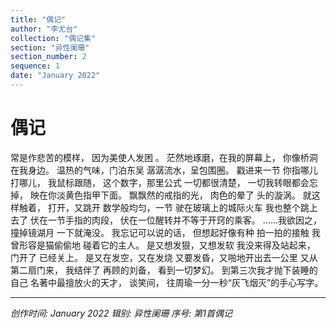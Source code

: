 ```yaml
---
title: "偶记"
author: "李尤台"
collection: "偶记集"
section: "异性阑珊"
section_number: 2
sequence: 1
date: "January 2022"
---
```


# 偶记

常是作悲苦的模样，
因为美使人发困 。
茫然地琢磨，在我的屏幕上，
你像桥洞在我身边。
温热的气味，门泊东吴
潺潺流水，呈包围圈。
戳进来一节
你指哪儿打哪儿，
我鼠标跟随，
这个数字，那里公式
一切都很清楚，
一切我转眼都会忘掉，
映在你淡黄色指甲下面。
飘飘然的戒指的光，
肉色的晕了 头的漩涡。
就这样触着，
打开，又跳开
数学般均匀，一节
驶在玻璃上的城际火车
我也整个跳上去了
伏在一节手指的肉段，
伏在一位醒转并不等于开窍的乘客。
……我欲因之，撞掉镜湖月
一下就淹没。
我忘记可以说的话，
但想起好像有种
拍一拍的接触
我曾形容是猫偷偷地
碰着它的主人。
是又想发狠，又想发软
我没来得及站起来，
门开了 已经关上。
是又在发空，又在发烧
又要发昏，又啪地开出去一公里
又从第二扇门来，
我结伴了 再顾的刘备，
看到一切梦幻。
到第三次我才抛下装睡的自己
名著中最擅放火的天才，
谈笑间，
往周瑜一分一秒“灰飞烟灭”的手心写字。

---
*创作时间: January 2022*
*辑别: 异性阑珊*
*序号: 第1首偶记*
